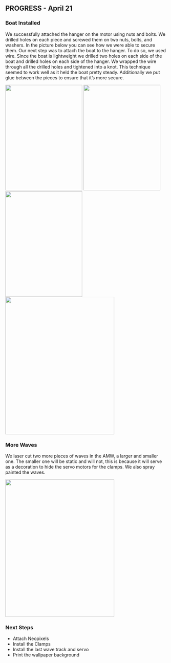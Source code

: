 ## PROGRESS - April 21

### Boat Installed

We successfully attached the hanger on the motor using nuts and bolts. We drilled holes on each piece and screwed them on two nuts, bolts, and washers. In the picture below you can see how we were able to secure them. Our next step was to attach the boat to the hanger. To do so, we used wire. Since the boat is lightweight we drilled two holes on each side of the boat and drilled holes on each side of the hanger. We wrapped the wire through all the drilled holes and tightened into a knot. This technique seemed to work well as it held the boat pretty steady. Additionally we put glue between the pieces to ensure that it’s more secure.

<img src= "https://github.com/FatemaAlhameli/MachineLab/assets/98390877/8aadacbd-efc6-4003-a215-6a3cfd641dbe" width="240" height="330"> 
<img src= "https://github.com/FatemaAlhameli/MachineLab/assets/98390877/d67cb37a-dac4-45b0-8825-f971ff8a5350" width="240" height="330"> 
<img src= "https://github.com/FatemaAlhameli/MachineLab/assets/98390877/ebf06259-4e39-4b7a-8909-6b5ab895fbdf" width="240" height="330"> 
<img src= "https://github.com/FatemaAlhameli/MachineLab/assets/98390877/84b83fe1-ac94-49de-adaa-c8576fd75ceb" width="340" height="430"> 


### More Waves

We laser cut two more pieces of waves in the AMW, a larger and smaller one. The smaller one will be static and will not, this is because it will serve as a decoration to hide the servo motors for the clamps. We also spray painted the waves.

<img src= "https://github.com/FatemaAlhameli/MachineLab/assets/98390877/d008f466-0b40-4460-bf0b-e3cc1b5534c8" width="340" height="430"> 



### Next Steps

* Attach Neopixels 
* Install the Clamps 
* Install the last wave track and servo
* Print the wallpaper background
